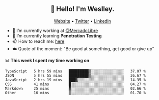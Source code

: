 <h2 align="center">👋 Hello! I'm Weslley.</h2>
<p align="center">
  <a href="http://weslleyneri.com.br">Website</a> •
  <a href="https://twitter.com/Weslley_Neri">Twitter</a> •
  <a href="https://www.linkedin.com/in/weslley-neri-3658908b">LinkedIn</a>
</p>


- 🔭 I’m currently working at [@MercadoLibre](https://github.com/mercadolibre)
- 🌱 I’m currently learning **Penetration Testing**
- 📫 How to reach me: [here](mailto:weslley39@gmail.com)
- ☁️ Quote of the moment: "Be good at something, get good or give up"

📊 **This week I spent my time working on**
<!--START_SECTION:waka-->

```text
TypeScript   5 hrs 59 mins   █████████▒░░░░░░░░░░░░░░░   37.07 %
JSON         5 hrs 55 mins   █████████▒░░░░░░░░░░░░░░░   36.67 %
JavaScript   2 hrs 19 mins   ███▓░░░░░░░░░░░░░░░░░░░░░   14.35 %
CSS          41 mins         █░░░░░░░░░░░░░░░░░░░░░░░░   04.27 %
Markdown     25 mins         ▓░░░░░░░░░░░░░░░░░░░░░░░░   02.66 %
Other        16 mins         ▒░░░░░░░░░░░░░░░░░░░░░░░░   01.70 %
```

<!--END_SECTION:waka-->

<!-- Inspired by https://github.com/gruselhaus/gruselhaus -->